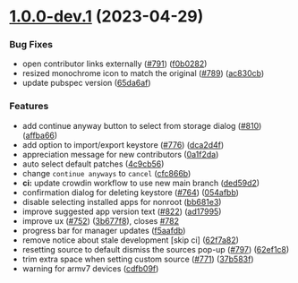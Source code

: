 # [1.0.0-dev.1](https://github.com/revanced/revanced-manager/compare/v0.0.57...v1.0.0-dev.1) (2023-04-29)


### Bug Fixes

* open contributor links externally ([#791](https://github.com/revanced/revanced-manager/issues/791)) ([f0b0282](https://github.com/revanced/revanced-manager/commit/f0b028279c69f97817952063d84809d3e486ad6e))
* resized monochrome icon to match the original ([#789](https://github.com/revanced/revanced-manager/issues/789)) ([ac830cb](https://github.com/revanced/revanced-manager/commit/ac830cbe7f3b1ebd7849e586b829d3c077436a0d))
* update pubspec version ([65da6af](https://github.com/revanced/revanced-manager/commit/65da6af3f96550b138dcaf61832a5de23f529b32))


### Features

* add continue anyway button to select from storage dialog ([#810](https://github.com/revanced/revanced-manager/issues/810)) ([affba66](https://github.com/revanced/revanced-manager/commit/affba669ce1ca6866a1dd1bd801e3f33e4bfe051))
* add option to import/export keystore ([#776](https://github.com/revanced/revanced-manager/issues/776)) ([dca2d4f](https://github.com/revanced/revanced-manager/commit/dca2d4fe126a6966a094d335e0f27bb62d76c5e8))
* appreciation message for new contributors ([0a1f2da](https://github.com/revanced/revanced-manager/commit/0a1f2da33da7d44f0613b19f3e6b2b7b50240548))
* auto select default patches ([4c9cb56](https://github.com/revanced/revanced-manager/commit/4c9cb560e3e38295a5140419f2565b478cb6c497))
* change `continue anyways` to `cancel` ([cfc866b](https://github.com/revanced/revanced-manager/commit/cfc866bef2497bc1675bf5dea834cea59d9cc969))
* **ci:** update crowdin workflow to use new main branch ([ded59d2](https://github.com/revanced/revanced-manager/commit/ded59d2da0d193b2dea4a5a7f2fc8eefaceecc0a))
* confirmation dialog for deleting keystore ([#764](https://github.com/revanced/revanced-manager/issues/764)) ([054afbb](https://github.com/revanced/revanced-manager/commit/054afbbedd70a1933d8241ff5b63a772f90b555f))
* disable selecting installed apps for nonroot ([bb681e3](https://github.com/revanced/revanced-manager/commit/bb681e31c9c4e8a5b7b0c883edd1bc5c28505627))
* improve suggested app version text ([#822](https://github.com/revanced/revanced-manager/issues/822)) ([ad17995](https://github.com/revanced/revanced-manager/commit/ad17995f2883682f67eb42b1f82ca865fba86ef9))
* improve ux ([#752](https://github.com/revanced/revanced-manager/issues/752)) ([3b677f8](https://github.com/revanced/revanced-manager/commit/3b677f8ae3739c079e2116417fef6ed395c2ff06)), closes [#782](https://github.com/revanced/revanced-manager/issues/782)
* progress bar for manager updates ([f5aafdb](https://github.com/revanced/revanced-manager/commit/f5aafdb7d6f51386b667abbccf7f2521ef664ba5))
* remove notice about stale development [skip ci] ([62f7a82](https://github.com/revanced/revanced-manager/commit/62f7a820d8ee2506376306e119698d427de745ef))
* resetting source to default dismiss the sources pop-up ([#797](https://github.com/revanced/revanced-manager/issues/797)) ([62ef1c8](https://github.com/revanced/revanced-manager/commit/62ef1c88fe0352d3962f8c73edff4b99ea347c0f))
* trim extra space when setting custom source ([#771](https://github.com/revanced/revanced-manager/issues/771)) ([37b583f](https://github.com/revanced/revanced-manager/commit/37b583f560910c0b5da2a8e64de9b53f5a26bb56))
* warning for armv7 devices ([cdfb09f](https://github.com/revanced/revanced-manager/commit/cdfb09fbfa8e74d84ddcc91565489c3c5b61dfa2))

